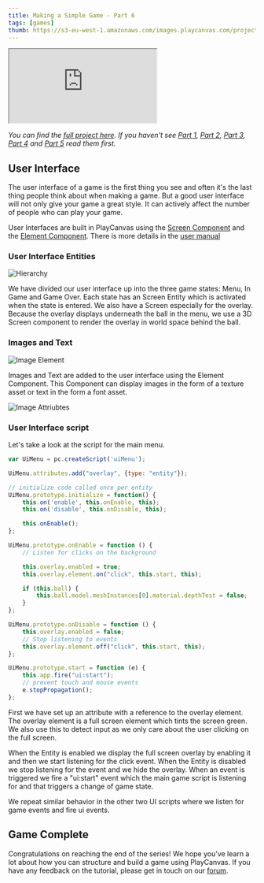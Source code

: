 ```yaml
---
title: Making a Simple Game - Part 6
tags: [games]
thumb: https://s3-eu-west-1.amazonaws.com/images.playcanvas.com/projects/12/406050/LIJTDO-image-75.jpg
---
```


<div className="iframe-container">
    <iframe loading="lazy" src="https://playcanv.as/p/KH37bnOk/?overlay=false" title="Making a Simple Game - Part 6"></iframe>
</div>

*You can find the [full project here][11]. If you haven't see [Part 1][1], [Part 2][2], [Part 3][3], [Part 4][4] and [Part 5][5] read them first.*

## User Interface

The user interface of a game is the first thing you see and often it's the last thing people think about when making a game. But a good user interface will not only give your game a great style. It can actively affect the number of people who can play your game.

User Interfaces are built in PlayCanvas using the [Screen Component][7] and the [Element Component][8]. There is more details in the [user manual][6]

### User Interface Entities

![Hierarchy](/img/tutorials/beginner/keepyup-part-six/ui-hierarchy.jpg)

We have divided our user interface up into the three game states: Menu, In Game and Game Over. Each state has an Screen Entity which is activated when the state is entered. We also have a Screen especially for the overlay. Because the overlay displays underneath the ball in the menu, we use a 3D Screen component to render the overlay in world space behind the ball.

### Images and Text

![Image Element](/img/tutorials/beginner/keepyup-part-six/image-element.jpg)

Images and Text are added to the user interface using the Element Component. This Component can display images in the form of a texture asset or text in the form a font asset.

![Image Attriubtes](/img/tutorials/beginner/keepyup-part-six/element-attr.jpg)

### User Interface script

Let's take a look at the script for the main menu.

```javascript
var UiMenu = pc.createScript('uiMenu');

UiMenu.attributes.add("overlay", {type: "entity"});

// initialize code called once per entity
UiMenu.prototype.initialize = function() {
    this.on('enable', this.onEnable, this);
    this.on('disable', this.onDisable, this);

    this.onEnable();
};

UiMenu.prototype.onEnable = function () {
    // Listen for clicks on the background

    this.overlay.enabled = true;
    this.overlay.element.on("click", this.start, this);

    if (this.ball) {
        this.ball.model.meshInstances[0].material.depthTest = false;
    }
};

UiMenu.prototype.onDisable = function () {
    this.overlay.enabled = false;
    // Stop listening to events
    this.overlay.element.off("click", this.start, this);
};

UiMenu.prototype.start = function (e) {
    this.app.fire("ui:start");
    // prevent touch and mouse events
    e.stopPropagation();
};
```

First we have set up an attribute with a reference to the overlay element. The overlay element is a full screen element which tints the screen green. We also use this to detect input as we only care about the user clicking on the full screen.

When the Entity is enabled we display the full screen overlay by enabling it and then we start listening for the click event. When the Entity is disabled we stop listening for the event and we hide the overlay. When an event is triggered we fire a "ui:start" event which the main game script is listening for and that triggers a change of game state.

We repeat similar behavior in the other two UI scripts where we listen for game events and fire ui events.

## Game Complete

Congratulations on reaching the end of the series! We hope you've learn a lot about how you can structure and build a game using PlayCanvas. If you have any feedback on the tutorial, please get in touch on our [forum][8].

[1]: /tutorials/keepyup-part-one/
[2]: /tutorials/keepyup-part-two/
[3]: /tutorials/keepyup-part-three/
[4]: /tutorials/keepyup-part-four/
[5]: /tutorials/keepyup-part-five/
[6]: /user-manual/user-interface/
[7]: /user-manual/scenes/components/screen/
[8]: /user-manual/scenes/components/element/
[11]: https://playcanvas.com/project/406050
[14]: https://forum.playcanvas.com/
